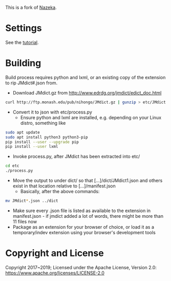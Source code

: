 This is a fork of [Nazeka](https://github.com/wareya/nazeka).

# Settings

See the [tutorial](https://github.com/ltrcao/nazeka/blob/master/tutorial.md#settings).

# Building

Build process requires python and lxml, or an existing copy of the extension to rip JMdict#.json from.

- Download JMdict.gz from http://www.edrdg.org/jmdict/edict_doc.html
```bash
curl http://ftp.monash.edu/pub/nihongo/JMdict.gz | gunzip > etc/JMdict
```
- Convert it to json with etc/process.py
    -  Ensure python and lxml are installed, e.g. depending on your Linux distro, something like
```bash
sudo apt update
sudo apt install python3 python3-pip
pip install --user --upgrade pip
pip install --user lxml
```
- Invoke process.py, after JMdict has been extracted into etc/
```bash
cd etc
./process.py
```
- Move the output to under dict/ so that [...]/dict/JMdict1.json and others exist in that location relative to [...]/manifest.json
    - Basically, after the above commands:
```bash
mv JMdict*.json ../dict
```
- Make sure every .json file is listed as available to the extension in manifest.json - if jmdict added a lot of words, there might be more than 11 files now
- Package as an extension for your browser of choice, or load it as a temporary/indev extension using your browser's development tools

# Copyright and License

Copyright 2017~2019; Licensed under the Apache License, Version 2.0: https://www.apache.org/licenses/LICENSE-2.0
